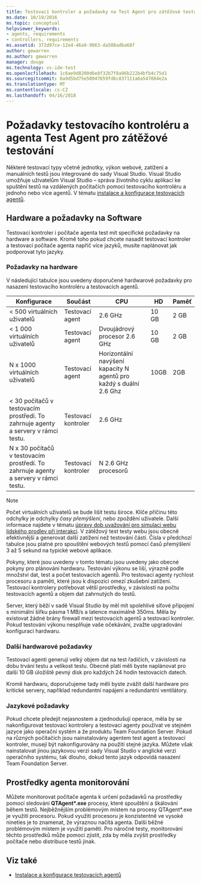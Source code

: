 ```yaml
---
title: Testovací kontroler a požadavky na Test Agent pro zátěžové testování v sadě Visual Studio | Microsoft Docs
ms.date: 10/19/2016
ms.topic: conceptual
helpviewer_keywords:
- agents, requirements
- controllers, requirements
ms.assetid: 372d97ce-12e4-46a9-9863-da508adba68f
author: gewarren
ms.author: gewarren
manager: douge
ms.technology: vs-ide-test
ms.openlocfilehash: 1c6ae9d8200d6e8f32b7f8a96b222b4bfb4c75d1
ms.sourcegitcommit: 6a9d5bd75e50947659fd6c837111a6a547884e2a
ms.translationtype: MT
ms.contentlocale: cs-CZ
ms.lasthandoff: 04/16/2018
---
```

# <a name="test-controller-and-test-agent-requirements-for-load-testing"></a>Požadavky testovacího kontroléru a agenta Test Agent pro zátěžové testování

Některé testovací typy včetně jednotky, výkon webové, zatížení a manuálních testů jsou integrované do sady Visual Studio. Visual Studio umožňuje uživatelům Visual Studio – správa životního cyklu aplikací ke spuštění testů na vzdálených počítačích pomocí testovacího kontroléru a jednoho nebo více agentů. V tématu [instalace a konfigurace testovacích agentů](../test/lab-management/install-configure-test-agents.md).

## <a name="hardware-and-software-requirements"></a>Hardware a požadavky na Software

Testovací kontroler i počítače agenta test mít specifické požadavky na hardware a software. Kromě toho pokud chcete nasadit testovací kontroler a testovací počítače agenta napříč více jazyků, musíte naplánovat jak podporovat tyto jazyky.

### <a name="hardware-requirements"></a>Požadavky na hardware

V následující tabulce jsou uvedeny doporučené hardwarové požadavky pro nasazení testovacího kontroléru a testovacích agentů.

|**Konfigurace**|**Součást**|**CPU**|**HD**|**Paměť**|
|-----------------------|-------------------|-------------|------------|----------------|
|< 500 virtuálních uživatelů|Testovací agent|2.6 GHz|10 GB|2 GB|
|< 1 000 virtuálních uživatelů|Testovací agent|Dvoujádrový procesor 2.6 GHz|10 GB|2 GB|
|N x 1000 virtuálních uživatelů|Testovací agent|Horizontální navýšení kapacity N agentů pro každý s duální 2.6 Ghz|10GB|2GB|
|\< 30 počítačů v testovacím prostředí. To zahrnuje agenty a servery v rámci testu.|Testovací kontroler|2.6 GHz|||
|N x 30 počítačů v testovacím prostředí. To zahrnuje agenty a servery v rámci testu.|Testovací kontroler|N 2.6 GHz procesorů|||

> [!NOTE]
> Počet virtuálních uživatelů se bude lišit testu široce. Klíče příčinu této odchylky je odchylky *časy přemýšlení*, nebo zpoždění uživatele. Další informace najdete v tématu [úpravy dob uvažování pro simulaci webu lidského prodlev při interakci](../test/edit-think-times-in-load-test-scenarios.md). V zátěžový test testy webu jsou obecně efektivnější a generovat další zatížení než testování částí. Čísla v předchozí tabulce jsou platné pro spouštění webových testů pomocí časů přemýšlení 3 až 5 sekund na typické webové aplikace.

Pokyny, které jsou uvedeny v tomto tématu jsou uvedeny jako obecné pokyny pro plánování hardwaru. Testování výkonu se liší, výrazně podle množství dat, test a počet testovacích agentů. Pro testovací agenty rychlost procesoru a paměti, které jsou k dispozici omezí zkušební zatížení. Testovací kontrolery potřebovat větší prostředky, v závislosti na počtu testovacích agentů a objem dat zahrnutých do testů.

Server, který běží v sadě Visual Studio by měl mít spolehlivé síťové připojení s minimální šířku pásma 1 MB/s a latence maximálně 350ms. Měla by existovat žádné brány firewall mezi testovacích agentů a testovací kontroler. Pokud testování výkonu nesplňuje vaše očekávání, zvažte upgradování konfiguraci hardwaru.

### <a name="additional-hardware-considerations"></a>Další hardwarové požadavky

Testovací agenti generují velký objem dat na test řadičích, v závislosti na dobu trvání testu a velikost testu. Obecně platí měli byste naplánovat pro další 10 GB úložiště pevný disk pro každých 24 hodin testovacích datech.

Kromě hardwaru, doporučujeme tady měli byste zvážit další hardware pro kritické servery, například redundantní napájení a redundantní ventilátory.

### <a name="language-requirements"></a>Jazykové požadavky

Pokud chcete předejít nejasnostem a zjednodušují operace, měla by se nakonfigurovat testovací kontrolery a testovací agenty používat ve stejném jazyce jako operační systém a že produktu Team Foundation Server. Pokud na různých počítačích jsou nainstalovány agentem test agent a testovací kontroler, musejí být nakonfigurovány na použití stejné jazyka. Můžete však nainstalovat jinou jazykovou verzi sady Visual Studio v anglické verzi operačního systému, tak dlouho, dokud tento jazyk odpovídá nasazení Team Foundation Server.

## <a name="monitor-agent-resources"></a>Prostředky agenta monitorování

Můžete monitorovat počítače agenta k určení požadavků na prostředky pomocí sledování **QTAgent\*.exe** procesy, které spouštění a škálování během testů. Nejběžnějším problémovým místem na procesy QTAgent*.exe je využití procesoru. Pokud využití procesoru je konzistentně ve vysoké nineties je to znamenat, že výraznou načítá agenta. Další běžné problémovým místem je využití paměti. Pro náročné testy, monitorování těchto prostředků může pomoci zjistit, zda by měla zvýšit prostředky počítače nebo distribuce testů jinak.

## <a name="see-also"></a>Viz také

- [Instalace a konfigurace testovacích agentů](../test/lab-management/install-configure-test-agents.md)
